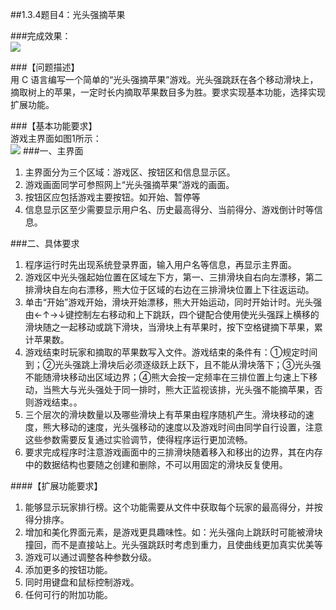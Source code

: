 ##1.3.4题目4：光头强摘苹果

###完成效果：  
![](http://i2.piimg.com/d2d7c8e53c2b286f.png)  


###【问题描述】  
用 C 语言编写一个简单的“光头强摘苹果”游戏。光头强跳跃在各个移动滑块上，摘取树上的苹果，一定时长内摘取苹果数目多为胜。要求实现基本功能，选择实现扩展功能。  

###【基本功能要求】  
游戏主界面如图1所示：  
![](http://7xrn7f.com1.z0.glb.clouddn.com/16-4-25/85935707.jpg)
###一、主界面
1.	主界面分为三个区域：游戏区、按钮区和信息显示区。
2.	游戏画面同学可参照网上“光头强摘苹果”游戏的画面。
3.	按钮区应包括游戏主要按钮。如开始、暂停等
4.	信息显示区至少需要显示用户名、历史最高得分、当前得分、游戏倒计时等信息。  

###二、具体要求
1.	程序运行时先出现系统登录界面，输入用户名等信息，再显示主界面。
2.	游戏区中光头强起始位置在区域左下方，第一、三排滑块自右向左漂移，第二排滑块自左向右漂移，熊大位于区域的右边在三排滑块位置上下往返运动。
3.	单击“开始”游戏开始，滑块开始漂移，熊大开始运动，同时开始计时。光头强由←↑→↓键控制左右移动和上下跳跃，四个键配合使用使光头强踩上横移的滑块随之一起移动或跳下滑块，当滑块上有苹果时，按下空格键摘下苹果，累计苹果数。
4.	游戏结束时玩家和摘取的苹果数写入文件。游戏结束的条件有：①规定时间到；②光头强跳上滑块后必须逐级跃上跃下，且不能从滑块落下；③光头强不能随滑块移动出区域边界；④熊大会按一定频率在三排位置上匀速上下移动，当熊大与光头强处于同一排时，熊大正监视该排，光头强不能摘苹果，否则游戏结束。。
5.	三个层次的滑块数量以及哪些滑块上有苹果由程序随机产生。滑块移动的速度，熊大移动的速度，光头强移动的速度以及游戏时间由同学自行设置，注意这些参数需要反复通过实验调节，使得程序运行更加流畅。
6.	要求完成程序时注意游戏画面中的三排滑块随着移入和移出的边界，其在内存中的数据结构也要随之创建和删除，不可以用固定的滑块反复使用。  
  

####【扩展功能要求】
1.	能够显示玩家排行榜。这个功能需要从文件中获取每个玩家的最高得分，并按得分排序。
2.	增加和美化界面元素，是游戏更具趣味性。如：光头强向上跳跃时可能被滑块撞回，而不是直接站上。光头强跳跃时考虑到重力，且使曲线更加真实优美等
3.	游戏可以通过调整各种参数分级。
4.	添加更多的按钮功能。
5.	同时用键盘和鼠标控制游戏。
6.	任何可行的附加功能。
 
